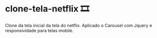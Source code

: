 # clone-tela-netflix 🎞️
Clone da tela inicial da tela do netflix. Aplicado o Carousel com Jquery e responsividade para telas mobile.
